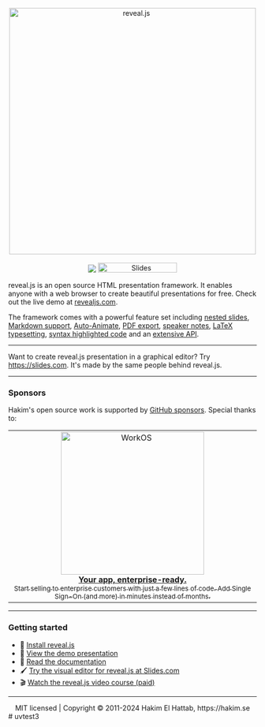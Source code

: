 <p align="center">
  <a href="https://revealjs.com">
  <img src="https://hakim-static.s3.amazonaws.com/reveal-js/logo/v1/reveal-black-text-sticker.png" alt="reveal.js" width="500">
  </a>
  <br><br>
  <a href="https://github.com/hakimel/reveal.js/actions"><img src="https://github.com/hakimel/reveal.js/workflows/tests/badge.svg"></a>
  <a href="https://slides.com/"><img src="https://s3.amazonaws.com/static.slid.es/images/slides-github-banner-320x40.png?1" alt="Slides" width="160" height="20"></a>
</p>

reveal.js is an open source HTML presentation framework. It enables anyone with a web browser to create beautiful presentations for free. Check out the live demo at [revealjs.com](https://revealjs.com/).

The framework comes with a powerful feature set including [nested slides](https://revealjs.com/vertical-slides/), [Markdown support](https://revealjs.com/markdown/), [Auto-Animate](https://revealjs.com/auto-animate/), [PDF export](https://revealjs.com/pdf-export/), [speaker notes](https://revealjs.com/speaker-view/), [LaTeX typesetting](https://revealjs.com/math/), [syntax highlighted code](https://revealjs.com/code/) and an [extensive API](https://revealjs.com/api/).

---

Want to create reveal.js presentation in a graphical editor? Try <https://slides.com>. It's made by the same people behind reveal.js.

---

### Sponsors
Hakim's open source work is supported by <a href="https://github.com/sponsors/hakimel">GitHub sponsors</a>. Special thanks to:
<div align="center">
  <table>
    <td align="center">
      <a href="https://workos.com/?utm_campaign=github_repo&utm_medium=referral&utm_content=revealjs&utm_source=github">
        <div>
          <img src="https://user-images.githubusercontent.com/629429/151508669-efb4c3b3-8fe3-45eb-8e47-e9510b5f0af1.svg" width="290" alt="WorkOS">
        </div>
        <b>Your app, enterprise-ready.</b>
        <div>
          <sub>Start selling to enterprise customers with just a few lines of code. Add Single Sign-On (and more) in minutes instead of months.</sup>
        </div>
      </a>
    </td>
  </table>
</div>

---

### Getting started
- 🚀 [Install reveal.js](https://revealjs.com/installation)
- 👀 [View the demo presentation](https://revealjs.com/demo)
- 📖 [Read the documentation](https://revealjs.com/markup/)
- 🖌 [Try the visual editor for reveal.js at Slides.com](https://slides.com/)
- 🎬 [Watch the reveal.js video course (paid)](https://revealjs.com/course)

--- 
<div align="center">
  MIT licensed | Copyright © 2011-2024 Hakim El Hattab, https://hakim.se
</div>
# uvtest3
